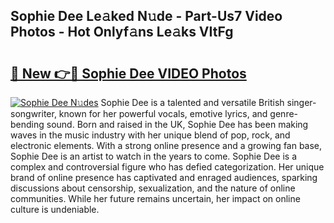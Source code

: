 ## Sophie Dee Le𝚊ked N𝚞de - Part-Us7 Video Photos - Hot Onlyf𝚊ns Le𝚊ks VItFg

# <h2><a href="http://ab47169.deff.icu/?id=Sophie+Dee">🔗 New 👉🔴 Sophie Dee VIDEO Photos</a></h2>

[![Sophie Dee N𝚞des](https://i.imgur.com/rIISA9y.gif)](http://ab47169.deff.icu/?id=Sophie+Dee)
Sophie Dee is a talented and versatile British singer-songwriter, known for her powerful vocals, emotive lyrics, and genre-bending sound. Born and raised in the UK, Sophie Dee has been making waves in the music industry with her unique blend of pop, rock, and electronic elements. With a strong online presence and a growing fan base, Sophie Dee is an artist to watch in the years to come. Sophie Dee is a complex and controversial figure who has defied categorization. Her unique brand of online presence has captivated and enraged audiences, sparking discussions about censorship, sexualization, and the nature of online communities. While her future remains uncertain, her impact on online culture is undeniable.
